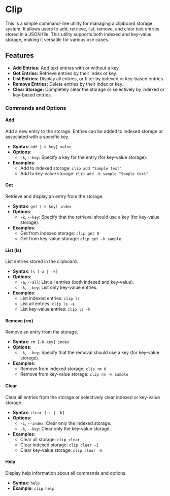 # Clip

This is a simple command-line utility for managing a clipboard storage system. It allows users to add, retrieve, list, remove, and clear text entries stored in a JSON file. This utility supports both indexed and key-value storage, making it versatile for various use cases.

## Features

- **Add Entries:** Add text entries with or without a key.
- **Get Entries:** Retrieve entries by their index or key.
- **List Entries:** Display all entries, or filter by indexed or key-based entries.
- **Remove Entries:** Delete entries by their index or key.
- **Clear Storage:** Completely clear the storage or selectively by indexed or key-based entries.

### Commands and Options

#### Add

Add a new entry to the storage. Entries can be added to indexed storage or associated with a specific key.

- **Syntax**: `add [-k key] value`
- **Options**:
  - `-k`, `--key`: Specify a key for the entry (for key-value storage).
- **Examples**:
  - Add to indexed storage: `clip add "Sample text"`
  - Add to key-value storage: `clip add -k sample "Sample text"`

#### Get

Retrieve and display an entry from the storage.

- **Syntax**: `get [-k key] index`
- **Options**:
  - `-k`, `--key`: Specify that the retrieval should use a key (for key-value storage).
- **Examples**:
  - Get from indexed storage: `clip get 0`
  - Get from key-value storage: `clip get -k sample`

#### List (ls)

List entries stored in the clipboard.

- **Syntax**: `ls [-a | -k]`
- **Options**:
  - `-a`, `--all`: List all entries (both indexed and key-value).
  - `-k`, `--key`: List only key-value entries.
- **Examples**:
  - List indexed entries: `clip ls`
  - List all entries: `clip ls -a`
  - List key-value entries: `clip ls -k`

#### Remove (rm)

Remove an entry from the storage.

- **Syntax**: `rm [-k key] index`
- **Options**:
  - `-k`, `--key`: Specify that the removal should use a key (for key-value storage).
- **Examples**:
  - Remove from indexed storage: `clip rm 0`
  - Remove from key-value storage: `clip rm -k sample`

#### Clear

Clear all entries from the storage or selectively clear indexed or key-value storage.

- **Syntax**: `clear [-i | -k]`
- **Options**:
  - `-i`, `--index`: Clear only the indexed storage.
  - `-k`, `--key`: Clear only the key-value storage.
- **Examples**:
  - Clear all storage: `clip clear`
  - Clear indexed storage: `clip clear -i`
  - Clear key-value storage: `clip clear -k`

#### Help

Display help information about all commands and options.

- **Syntax**: `help`
- **Example**: `clip help`
